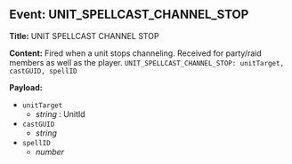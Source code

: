 ## Event: UNIT_SPELLCAST_CHANNEL_STOP

**Title:** UNIT SPELLCAST CHANNEL STOP

**Content:**
Fired when a unit stops channeling. Received for party/raid members as well as the player.
`UNIT_SPELLCAST_CHANNEL_STOP: unitTarget, castGUID, spellID`

**Payload:**
- `unitTarget`
  - *string* : UnitId
- `castGUID`
  - *string*
- `spellID`
  - *number*